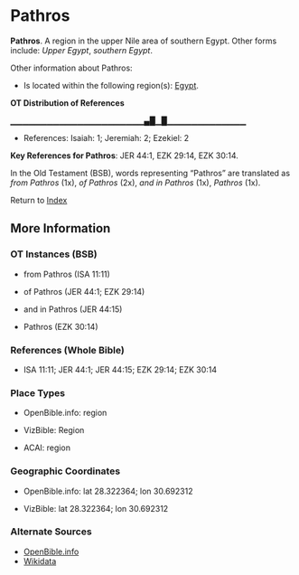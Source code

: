 # Pathros
**Pathros**. 
A region in the upper Nile area of southern Egypt. 
Other forms include: 
*Upper Egypt*, *southern Egypt*. 




Other information about Pathros:


* Is located within the following region(s): 
[Egypt](Egypt.md). 


**OT Distribution of References**

▁▁▁▁▁▁▁▁▁▁▁▁▁▁▁▁▁▁▁▁▁▁▄█▁█▁▁▁▁▁▁▁▁▁▁▁▁▁
* References: Isaiah: 1; Jeremiah: 2; Ezekiel: 2



**Key References for Pathros**: 
JER 44:1, EZK 29:14, EZK 30:14. 


In the Old Testament (BSB), words representing “Pathros” are translated as 
*from Pathros* (1x), *of Pathros* (2x), *and in Pathros* (1x), *Pathros* (1x). 




Return to [Index](00-Index.md)

## More Information

### OT Instances (BSB)

* from Pathros (ISA 11:11)

* of Pathros (JER 44:1; EZK 29:14)

* and in Pathros (JER 44:15)

* Pathros (EZK 30:14)



### References (Whole Bible)

* ISA 11:11; JER 44:1; JER 44:15; EZK 29:14; EZK 30:14


### Place Types

* OpenBible.info: region

* VizBible: Region

* ACAI: region



### Geographic Coordinates

* OpenBible.info: lat 28.322364; lon 30.692312

* VizBible: lat 28.322364; lon 30.692312



### Alternate Sources

* [OpenBible.info](https://www.openbible.info/geo/ancient/aab30ec)
* [Wikidata](http://www.wikidata.org/entity/Q10346148)




